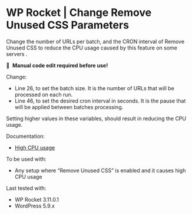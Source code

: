 # WP Rocket | Change Remove Unused CSS Parameters

Change the number of URLs per batch, and the CRON interval of Remove Unused CSS to reduce the CPU usage caused by this feature on some servers .

📝&#160;&#160;**Manual code edit required before use!**

Change: 
- Line 26, to set the batch size. It is the number of URLs that will be processed on each run.
- Line 46, to set the desired cron interval in seconds. It is the pause that will be applied between batches processing. 

Setting higher values in these variables, should result in reducing the CPU usage.

Documentation:
* [High CPU usage](https://docs.wp-rocket.me/article/48-high-cpu-usage#remove-unused-css)

To be used with:
* Any setup where “Remove Unused CSS” is enabled and it causes high CPU usage

Last tested with:
* WP Rocket 3.11.0.1
* WordPress 5.9.x
